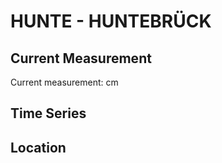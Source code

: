 # HUNTE - HUNTEBRÜCK

## Current Measurement

Current measurement: <Value topic="rivers/pegel-online/HUNTE/HUNTEBRÜCK/measurementValue"/> cm

## Time Series

<TimeSeries topic="rivers/pegel-online/HUNTE/HUNTEBRÜCK/measurementValue" period="week" />

## Location

<WorldMap>
  <Marker lat="53.20028317295741" lon="8.44739288337991" labelTopic="rivers/pegel-online/HUNTE/HUNTEBRÜCK" />
</WorldMap>
